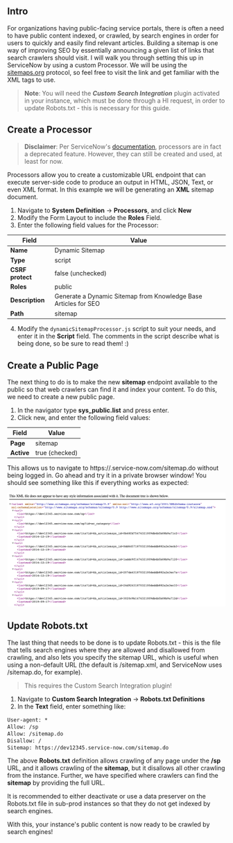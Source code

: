 ## Intro

For organizations having public-facing service portals, there is often a need to have public content indexed, or crawled, by search engines in order for users to quickly and easily find relevant articles. Building a sitemap is one way of improving SEO by essentially announcing a given list of links that search crawlers should visit.  I will walk you through setting this up in ServiceNow by using a custom Processor.  We will be using the [sitemaps.org](https://www.sitemaps.org/protocol.html) protocol, so feel free to visit the link and get familiar with the XML tags to use.

> **Note**: You will need the **_Custom Search Integration_** plugin activated in your instance, which must be done through a HI request, in order to update Robots.txt - this is necessary for this guide.

## Create a Processor

> **Disclaimer**: Per ServiceNow's [documentation](https://docs.servicenow.com/bundle/orlando-application-development/page/script/processors/concept/c_Processors.html), processors are in fact a deprecated feature.  However, they can still be created and used, at least for now.

Processors allow you to create a customizable URL endpoint that can execute server-side code to produce an output in HTML, JSON, Text, or even XML format.  In this example we will be generating an **XML** sitemap document.

1. Navigate to **System Definition** -> **Processors**, and click **New**
2. Modify the Form Layout to include the **Roles** Field.
3. Enter the following field values for the Processor:
   
| Field | Value |
|-------|-------|
| **Name**  | Dynamic Sitemap |
| **Type** | script |
| **CSRF protect** | false (unchecked) |
| **Roles** | public |
| **Description** | Generate a Dynamic Sitemap from Knowledge Base Articles for SEO |
| **Path** | sitemap |

4. Modify the `dynamicSitemapProcessor.js` script to suit your needs, and enter it in the **Script** field. The comments in the script describe what is being done, so be sure to read them! :)

## Create a Public Page

The next thing to do is to make the new **sitemap** endpoint available to the public so that web crawlers can find it and index your content.  To do this, we need to create a new public page.

1. In the navigator type **sys_public.list** and press enter.
2. Click new, and enter the following field values:

| Field | Value |
|-------|-------|
| **Page**  | sitemap |
| **Active** | true (checked) |

This allows us to navigate to https://<instance>.service-now.com/sitemap.do without being logged in.  Go ahead and try it in a private browser window! You should see something like this if everything works as expected:

![ServiceNow Sitemap Results](./snow-sitemap-results.png)


## Update Robots.txt

The last thing that needs to be done is to update Robots.txt - this is the file that tells search engines where they are allowed and disallowed from crawling, and also lets you specify the sitemap URL, which is useful when using a non-default URL (the default is /sitemap.xml, and ServiceNow uses /sitemap.do, for example).

> This requires the Custom Search Integration plugin!

1. Navigate to **Custom Search Integration** -> **Robots.txt Definitions**
2. In the **Text** field, enter something like:

```
User-agent: *
Allow: /sp
Allow: /sitemap.do
Disallow: /
Sitemap: https://dev12345.service-now.com/sitemap.do
```

The above **Robots.txt** definition allows crawling of any page under the **/sp** URL, and it allows crawling of the **sitemap**, but it disallows all other crawling from the instance.  Further, we have specified where crawlers can find the **sitemap** by providing the full URL.

It is recommended to either deactivate or use a data preserver on the Robots.txt file in sub-prod instances so that they do not get indexed by search engines.

With this, your instance's public content is now ready to be crawled by search engines!